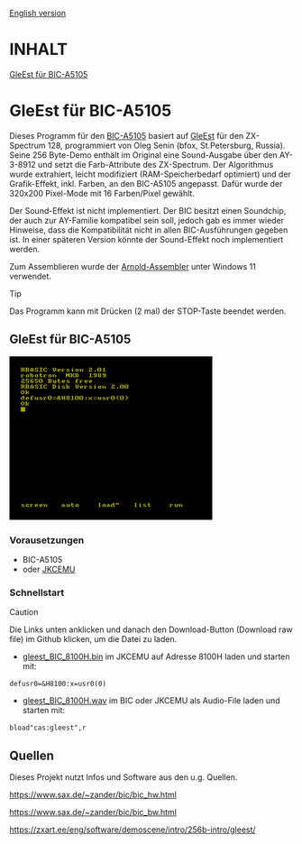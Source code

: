 [English version](https://github-com.translate.goog/haykonus/BIC-A5105-Demos?_x_tr_sl=de&_x_tr_tl=en&_x_tr_hl=de&_x_tr_pto=wapp)
# INHALT

[GleEst für BIC-A5105](https://github.com/haykonus/BIC-A5105-Demos?tab=readme-ov-file#gleest-f%C3%BCr-bic-a5105)

# GleEst für BIC-A5105
Dieses Programm für den [BIC-A5105](https://www.robotrontechnik.de/index.htm?/html/computer/a5105.htm) basiert auf [GleEst](https://zxart.ee/eng/software/demoscene/intro/256b-intro/gleest/) für den ZX-Spectrum 128, programmiert von Oleg Senin (bfox, St.Petersburg, Russia). Seine 256 Byte-Demo enthält im Original eine Sound-Ausgabe über den AY-3-8912 und setzt die Farb-Attribute des ZX-Spectrum. Der Algorithmus wurde extrahiert, leicht modifiziert (RAM-Speicherbedarf optimiert) und der Grafik-Effekt, inkl. Farben, an den BIC-A5105 angepasst. Dafür wurde der 320x200 Pixel-Mode mit 16 Farben/Pixel gewählt. 

Der Sound-Effekt ist nicht implementiert. Der BIC besitzt einen Soundchip, der auch zur AY-Familie kompatibel sein soll, jedoch gab es immer wieder Hinweise, dass die Kompatibilität nicht in allen BIC-Ausführungen gegeben ist. In einer späteren Version könnte der Sound-Effekt noch implementiert werden. 

Zum Assemblieren wurde der [Arnold-Assembler](http://john.ccac.rwth-aachen.de:8000/as/) unter Windows 11 verwendet.

> [!TIP]
> Das Programm kann mit Drücken (2 mal) der STOP-Taste beendet werden.

## GleEst für BIC-A5105

![Demo](https://github.com/haykonus/BIC-A5105-Demos/blob/main/gleest_BIC/Bilder/gleest_BIC.gif)

### Vorausetzungen

- BIC-A5105
- oder [JKCEMU](http://www.jens-mueller.org/jkcemu/index.html)

### Schnellstart

> [!CAUTION]
> Die Links unten anklicken und danach den Download-Button (Download raw file) im Github klicken, um die Datei zu laden.

- [gleest_BIC_8100H.bin](https://github.com/haykonus/BIC-A5105-Demos/blob/main/gleest_BIC/gleest_BIC_8100H.bin)
im JKCEMU auf Adresse 8100H laden und starten mit:

```
defusr0=&H8100:x=usr0(0)
```
- [gleest_BIC_8100H.wav](https://github.com/haykonus/BIC-A5105-Demos/blob/main/gleest_BIC/gleest_BIC_8100H.wav)
im BIC oder JKCEMU als Audio-File laden und starten mit:

```
bload"cas:gleest",r
```

## Quellen

Dieses Projekt nutzt Infos und Software aus den u.g. Quellen. 

https://www.sax.de/~zander/bic/bic_hw.html

https://www.sax.de/~zander/bic/bic_bw.html

https://zxart.ee/eng/software/demoscene/intro/256b-intro/gleest/


